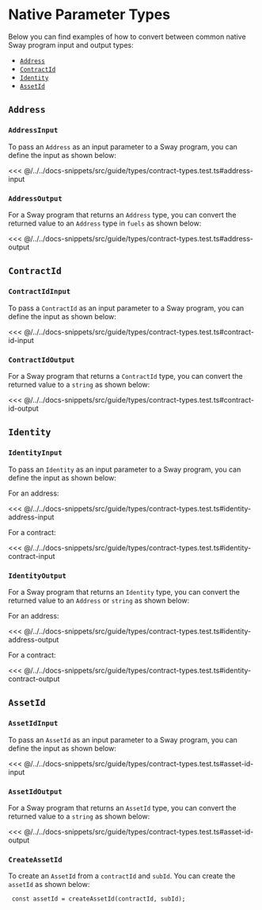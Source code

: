 # Native Parameter Types

Below you can find examples of how to convert between common native Sway program input and output types:

- [`Address`](#address)
- [`ContractId`](#contractid)
- [`Identity`](#identity)
- [`AssetId`](#assetid)

## `Address`

### `AddressInput`

To pass an `Address` as an input parameter to a Sway program, you can define the input as shown below:

<<< @/../../docs-snippets/src/guide/types/contract-types.test.ts#address-input

### `AddressOutput`

For a Sway program that returns an `Address` type, you can convert the returned value to an `Address` type in `fuels` as shown below:

<<< @/../../docs-snippets/src/guide/types/contract-types.test.ts#address-output

## `ContractId`

### `ContractIdInput`

To pass a `ContractId` as an input parameter to a Sway program, you can define the input as shown below:

<<< @/../../docs-snippets/src/guide/types/contract-types.test.ts#contract-id-input

### `ContractIdOutput`

For a Sway program that returns a `ContractId` type, you can convert the returned value to a `string` as shown below:

<<< @/../../docs-snippets/src/guide/types/contract-types.test.ts#contract-id-output

## `Identity`

### `IdentityInput`

To pass an `Identity` as an input parameter to a Sway program, you can define the input as shown below:

For an address:

<<< @/../../docs-snippets/src/guide/types/contract-types.test.ts#identity-address-input

For a contract:

<<< @/../../docs-snippets/src/guide/types/contract-types.test.ts#identity-contract-input

### `IdentityOutput`

For a Sway program that returns an `Identity` type, you can convert the returned value to an `Address` or `string` as shown below:

For an address:

<<< @/../../docs-snippets/src/guide/types/contract-types.test.ts#identity-address-output

For a contract:

<<< @/../../docs-snippets/src/guide/types/contract-types.test.ts#identity-contract-output

## `AssetId`

### `AssetIdInput`

To pass an `AssetId` as an input parameter to a Sway program, you can define the input as shown below:

<<< @/../../docs-snippets/src/guide/types/contract-types.test.ts#asset-id-input

### `AssetIdOutput`

For a Sway program that returns an `AssetId` type, you can convert the returned value to a `string` as shown below:

<<< @/../../docs-snippets/src/guide/types/contract-types.test.ts#asset-id-output

### `CreateAssetId`

To create an `AssetId` from a `contractId` and `subId`. You can create the `assetId` as shown below:

```
 const assetId = createAssetId(contractId, subId);
```
